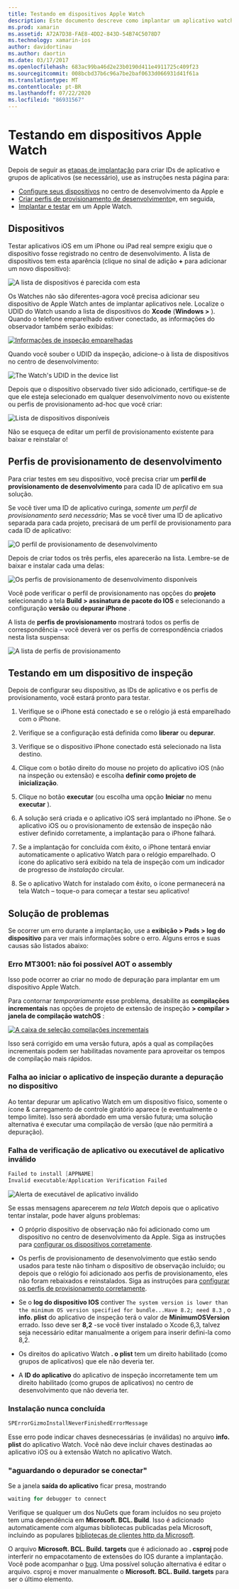 ```yaml
---
title: Testando em dispositivos Apple Watch
description: Este documento descreve como implantar um aplicativo watchOS criado com o Xamarin para teste em um Apple Watch real. Ele aborda os dispositivos, Provisionando perfis, testando e fornece algumas dicas de solução de problemas.
ms.prod: xamarin
ms.assetid: A72A7D38-FAE8-4DD2-843D-54B74C5078D7
ms.technology: xamarin-ios
author: davidortinau
ms.author: daortin
ms.date: 03/17/2017
ms.openlocfilehash: 683ac99ba46d2e23b0190d411e4911725c409f23
ms.sourcegitcommit: 008bcbd37b6c96a7be2baf0633d066931d41f61a
ms.translationtype: MT
ms.contentlocale: pt-BR
ms.lasthandoff: 07/22/2020
ms.locfileid: "86931567"
---
```

# <a name="testing-on-apple-watch-devices"></a>Testando em dispositivos Apple Watch

Depois de seguir as [etapas de implantação](~/ios/watchos/deploy-test/index.md) para criar IDs de aplicativo e grupos de aplicativos (se necessário), use as instruções nesta página para:

- [Configure seus dispositivos](#devices) no centro de desenvolvimento da Apple e
- [Criar perfis de provisionamento de desenvolvimento](#profiles)e, em seguida,
- [Implantar e testar](#testing) em um Apple Watch.

<a name="devices"></a>

## <a name="devices"></a>Dispositivos

Testar aplicativos iOS em um iPhone ou iPad real sempre exigiu que o dispositivo fosse registrado no centro de desenvolvimento. A lista de dispositivos tem esta aparência (clique no sinal de adição **+** para adicionar um novo dispositivo):

![A lista de dispositivos é parecida com esta](device-images/devices-sml.png)

Os Watches não são diferentes-agora você precisa adicionar seu dispositivo de Apple Watch antes de implantar aplicativos nele. Localize o UDID do Watch usando a lista de dispositivos do **Xcode** (**Windows >** ). Quando o telefone emparelhado estiver conectado, as informações do observador também serão exibidas:

[![Informações de inspeção emparelhadas](device-images/xcode-devices-sml.png)](device-images/xcode-devices.png#lightbox)

Quando você souber o UDID da inspeção, adicione-o à lista de dispositivos no centro de desenvolvimento:

![](device-images/devices-watch-sml.png "The Watch's UDID in the device list")

Depois que o dispositivo observado tiver sido adicionado, certifique-se de que ele esteja selecionado em qualquer desenvolvimento novo ou existente ou perfis de provisionamento ad-hoc que você criar:

![Lista de dispositivos disponíveis](device-images/devices-provisioning.png)

Não se esqueça de editar um perfil de provisionamento existente para baixar e reinstalar o!

<a name="profiles"></a>

## <a name="development-provisioning-profiles"></a>Perfis de provisionamento de desenvolvimento

Para criar testes em seu dispositivo, você precisa criar um **perfil de provisionamento de desenvolvimento** para cada ID de aplicativo em sua solução.

Se você tiver uma ID de aplicativo curinga, *somente um perfil de provisionamento será necessário*; Mas se você tiver uma ID de aplicativo separada para cada projeto, precisará de um perfil de provisionamento para cada ID de aplicativo:

![O perfil de provisionamento de desenvolvimento](device-images/provisioningprofile-development.png)

Depois de criar todos os três perfis, eles aparecerão na lista. Lembre-se de baixar e instalar cada uma delas:

![Os perfis de provisionamento de desenvolvimento disponíveis](device-images/provisioningprofiles.png)

Você pode verificar o perfil de provisionamento nas opções do **projeto** selecionando a tela **Build > assinatura de pacote do IOS** e selecionando a configuração **versão** ou **depurar iPhone** .

A lista de **perfis de provisionamento** mostrará todos os perfis de correspondência – você deverá ver os perfis de correspondência criados nesta lista suspensa:

![A lista de perfis de provisionamento](device-images/options-selectprofile.png)

<a name="testing"></a>

## <a name="testing-on-a-watch-device"></a>Testando em um dispositivo de inspeção

Depois de configurar seu dispositivo, as IDs de aplicativo e os perfis de provisionamento, você estará pronto para testar.

1. Verifique se o iPhone está conectado e se o relógio já está emparelhado com o iPhone.

2. Verifique se a configuração está definida como **liberar** ou **depurar**.

3. Verifique se o dispositivo iPhone conectado está selecionado na lista destino.

4. Clique com o botão direito do mouse no projeto do aplicativo iOS (não na inspeção ou extensão) e escolha **definir como projeto de inicialização**.

5. Clique no botão **executar** (ou escolha uma opção **Iniciar** no menu **executar** ).

6. A solução será criada e o aplicativo iOS será implantado no iPhone.
  Se o aplicativo iOS ou o provisionamento de extensão de inspeção não estiver definido corretamente, a implantação para o iPhone falhará.

7. Se a implantação for concluída com êxito, o iPhone tentará enviar automaticamente o aplicativo Watch para o relógio emparelhado. O ícone do aplicativo será exibido na tela de inspeção com um indicador de progresso de *instalação* circular.

8. Se o aplicativo Watch for instalado com êxito, o ícone permanecerá na tela Watch – toque-o para começar a testar seu aplicativo!

## <a name="troubleshooting"></a>Solução de problemas

Se ocorrer um erro durante a implantação, use a **exibição > Pads > log do dispositivo** para ver mais informações sobre o erro. Alguns erros e suas causas são listados abaixo:

### <a name="error-mt3001-could-not-aot-the-assembly"></a>Erro MT3001: não foi possível AOT o assembly

Isso pode ocorrer ao criar no modo de depuração para implantar em um dispositivo Apple Watch.

Para contornar *temporariamente* esse problema, desabilite as **compilações incrementais** nas opções de projeto de extensão de inspeção **> compilar > janela de compilação watchOS** :

[![A caixa de seleção compilações incrementais](device-images/disable-incremental-sml.png)](device-images/disable-incremental.png#lightbox)

Isso será corrigido em uma versão futura, após a qual as compilações incrementais podem ser habilitadas novamente para aproveitar os tempos de compilação mais rápidos.

### <a name="watch-app-fails-to-start-while-debugging-on-device"></a>Falha ao iniciar o aplicativo de inspeção durante a depuração no dispositivo

Ao tentar depurar um aplicativo Watch em um dispositivo físico, somente o ícone & carregamento de controle giratório aparece (e eventualmente o tempo limite). Isso será abordado em uma versão futura; uma solução alternativa é executar uma compilação de versão (que não permitirá a depuração).

### <a name="invalid-application-executable-or-application-verification-failed"></a>Falha de verificação de aplicativo ou executável de aplicativo inválido

```csharp
Failed to install [APPNAME]
Invalid executable/Application Verification Failed
```

![Alerta de executável de aplicativo inválido](device-images/invalid-application-executable.png)

Se essas mensagens aparecerem *na tela Watch* depois que o aplicativo tentar instalar, pode haver alguns problemas:

- O próprio dispositivo de observação não foi adicionado como um dispositivo no centro de desenvolvimento da Apple. Siga as instruções para [configurar os dispositivos corretamente](#devices).

- Os perfis de provisionamento de desenvolvimento que estão sendo usados para teste não tinham o dispositivo de observação incluído; ou depois que o relógio foi adicionado aos perfis de provisionamento, eles não foram rebaixados e reinstalados. Siga as instruções para [configurar os perfis de provisionamento corretamente](#profiles).

- Se o **log do dispositivo IOS** contiver `The system version is lower than the minimum OS version specified for bundle...Have 8.2; need 8.3` , o **info. plist** do aplicativo de inspeção terá o valor de **MinimumOSVersion** errado.
  Isso deve ser **8,2** -se você tiver instalado o Xcode 6,3, talvez seja necessário editar manualmente a origem para inserir defini-la como 8,2.

- Os direitos do aplicativo Watch **. o plist** tem um direito habilitado (como grupos de aplicativos) que ele não deveria ter.

- A **ID do aplicativo** do aplicativo de inspeção incorretamente tem um direito habilitado (como grupos de aplicativos) no centro de desenvolvimento que não deveria ter.

### <a name="install-never-finished"></a>Instalação nunca concluída

```csharp
SPErrorGizmoInstallNeverFinishedErrorMessage
```

Esse erro pode indicar chaves desnecessárias (e inválidas) no arquivo **info. plist** do aplicativo Watch. Você não deve incluir chaves destinadas ao aplicativo iOS ou à extensão Watch no aplicativo Watch.

<!--eg. NSLocationAlwaysUsageDescription -->

### <a name="waiting-for-debugger-to-connect"></a>"aguardando o depurador se conectar"

Se a janela **saída do aplicativo** ficar presa, mostrando

```csharp
waiting for debugger to connect
```

Verifique se qualquer um dos NuGets que foram incluídos no seu projeto tem uma dependência em **Microsoft. BCL. Build**. Isso é adicionado automaticamente com algumas bibliotecas publicadas pela Microsoft, incluindo as populares [bibliotecas de clientes http da Microsoft](https://www.nuget.org/packages/Microsoft.Net.Http/).

O arquivo **Microsoft. BCL. Build. targets** que é adicionado ao **. csproj** pode interferir no empacotamento de extensões do IOS durante a implantação. Você pode acompanhar o [bug](https://bugzilla.xamarin.com/show_bug.cgi?id=29912).
Uma possível solução alternativa é editar o arquivo. csproj e mover manualmente o **Microsoft. BCL. Build. targets** para ser o último elemento.
